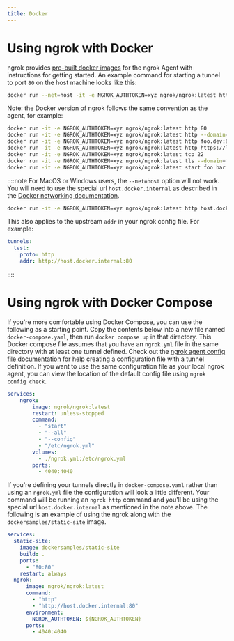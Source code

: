```yaml
---
title: Docker
---
```


# Using ngrok with Docker

ngrok provides [pre-built docker images](https://hub.docker.com/r/ngrok/ngrok) for the ngrok Agent with instructions for getting started. An example command for starting a tunnel to port `80` on the host machine looks like this:

```bash
docker run --net=host -it -e NGROK_AUTHTOKEN=xyz ngrok/ngrok:latest http 80
```

Note: the Docker version of ngrok follows the same convention as the agent, for example:

```bash
docker run -it -e NGROK_AUTHTOKEN=xyz ngrok/ngrok:latest http 80                            # secure public URL for port 80 web server
docker run -it -e NGROK_AUTHTOKEN=xyz ngrok/ngrok:latest http --domain=baz.ngrok.dev 8080   # port 8080 available at baz.ngrok.dev
docker run -it -e NGROK_AUTHTOKEN=xyz ngrok/ngrok:latest http foo.dev:80                    # tunnel to host:port instead of localhost
docker run -it -e NGROK_AUTHTOKEN=xyz ngrok/ngrok:latest http https://localhost:5001        # expose a local https server running on port 5001
docker run -it -e NGROK_AUTHTOKEN=xyz ngrok/ngrok:latest tcp 22                             # tunnel arbitrary TCP traffic to port 22
docker run -it -e NGROK_AUTHTOKEN=xyz ngrok/ngrok:latest tls --domain=foo.com 443           # TLS traffic for foo.com to port 443
docker run -it -e NGROK_AUTHTOKEN=xyz ngrok/ngrok:latest start foo bar baz                  # start tunnels from the configuration file
```

::::note
For MacOS or Windows users, the `--net=host` option will not work. You will need to use the special url `host.docker.internal` as described in the [Docker networking documentation](https://docs.docker.com/desktop/mac/networking/#use-cases-and-workarounds).

```bash
docker run -it -e NGROK_AUTHTOKEN=xyz ngrok/ngrok:latest http host.docker.internal:80
```

This also applies to the upstream `addr` in your ngrok config file. For example:

```yaml
tunnels:
  test:
    proto: http
    addr: http://host.docker.internal:80
```

::::

# Using ngrok with Docker Compose

If you're more comfortable using Docker Compose, you can use the following as a starting point. Copy the contents below into a new file named `docker-compose.yaml`, then run `docker compose up` in that directory. This Docker compose file assumes that you have an `ngrok.yml` file in the same directory with at least one tunnel defined. Check out the [ngrok agent config file documentation](/docs/agent/config/) for help creating a configuration file with a tunnel definition. If you want to use the same configuration file as your local ngrok agent, you can view the location of the default config file using `ngrok config check`.

```yaml
services:
    ngrok:
        image: ngrok/ngrok:latest
        restart: unless-stopped
        command:
          - "start"
          - "--all"
          - "--config"
          - "/etc/ngrok.yml"
        volumes:
          - ./ngrok.yml:/etc/ngrok.yml
        ports:
          - 4040:4040
```

If you're defining your tunnels directly in `docker-compose.yaml` rather than using an `ngrok.yml` file the configuration will look a little different. Your command will be running an `ngrok http` command and you'll be using the special url `host.docker.internal` as mentioned in the note above. The following is an example of using the ngrok along with the `dockersamples/static-site` image.

```yaml
services:
  static-site:
    image: dockersamples/static-site
    build: .
    ports:
      - "80:80"
    restart: always
  ngrok:
      image: ngrok/ngrok:latest
      command: 
        - "http"
        - "http://host.docker.internal:80"
      environment:
        NGROK_AUTHTOKEN: ${NGROK_AUTHTOKEN}
      ports:
        - 4040:4040 
```